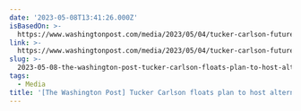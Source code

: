 ```yaml
---
date: '2023-05-08T13:41:26.000Z'
isBasedOn: >-
  https://www.washingtonpost.com/media/2023/05/04/tucker-carlson-future-2024-gop-debate
link: >-
  https://www.washingtonpost.com/media/2023/05/04/tucker-carlson-future-2024-gop-debate
slug: >-
  2023-05-08-the-washington-post-tucker-carlson-floats-plan-to-host-alternative-gop-de
tags:
  - Media
title: '[The Washington Post] Tucker Carlson floats plan to host alternative GOP de'
---
```


